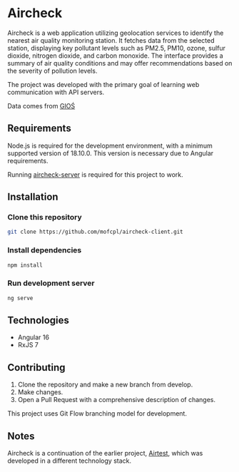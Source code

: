 # Aircheck

Aircheck is a web application utilizing geolocation services to identify the nearest air quality monitoring station. It fetches data from the selected station, displaying key pollutant levels such as PM2.5, PM10, ozone, sulfur dioxide, nitrogen dioxide, and carbon monoxide. The interface provides a summary of air quality conditions and may offer recommendations based on the severity of pollution levels.

The project was developed with the primary goal of learning web communication with API servers.

Data comes from [GIOŚ](https://powietrze.gios.gov.pl/)

## Requirements

Node.js is required for the development environment, with a minimum supported version of 18.10.0. This version is necessary due to Angular requirements.

Running [aircheck-server](https://github.com/mofcpl/aircheck-server) is required for this project to work.

## Installation

### Clone this repository
```bash
git clone https://github.com/mofcpl/aircheck-client.git
```

### Install dependencies
```bash
npm install
```

### Run development server
```bash
ng serve
```

## Technologies

* Angular 16
* RxJS 7

## Contributing

1. Clone the repository and make a new branch from develop.
2. Make changes.
3. Open a Pull Request with a comprehensive description of changes.

This project uses Git Flow branching model for development.

## Notes

Aircheck is a continuation of the earlier project, [Airtest](https://github.com/mofcpl/air-test), which was developed in a different technology stack.
